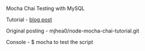 Mocha Chai Testing with MySQL

Tutorial - [blog post](http://mherman.org/blog/2015/09/10/testing-node-js-with-mocha-and-chai/#.VfJlgVNViko)

Original posting -  mjhea0/node-mocha-chai-tutorial.git 

Console -
	$ mocha
to test the script
